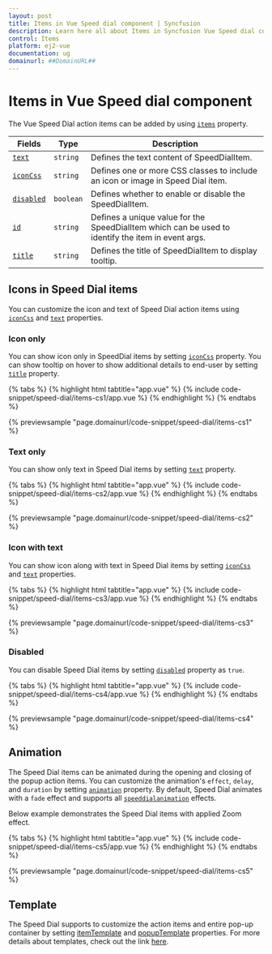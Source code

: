 ```yaml
---
layout: post
title: Items in Vue Speed dial component | Syncfusion
description: Learn here all about Items in Syncfusion Vue Speed dial component of Syncfusion Essential JS 2 and more.
control: Items 
platform: ej2-vue
documentation: ug
domainurl: ##DomainURL##
---
```


# Items in Vue Speed dial component

The Vue Speed Dial action items can be added by using [`items`](https://ej2.syncfusion.com/vue/documentation/api/speed-dial#items) property.

| Fields | Type | Description |
|------|------|-------------|
| [`text`](https://ej2.syncfusion.com/vue/documentation/api/speed-dial/speedDialItemModel/#text) | `string` | Defines the text content of SpeedDialItem. |
| [`iconCss`](https://ej2.syncfusion.com/vue/documentation/api/speed-dial/speedDialItemModel/#iconcss) | `string` | Defines one or more CSS classes to include an icon or image in Speed Dial item. |
| [`disabled`](https://ej2.syncfusion.com/vue/documentation/api/speed-dial/speedDialItemModel/#disabled) | `boolean` | Defines whether to enable or disable the SpeedDialItem. |
| [`id`](https://ej2.syncfusion.com/vue/documentation/api/speed-dial/speedDialItemModel/#id) | `string` | Defines a unique value for the SpeedDialItem which can be used to identify the item in event args. |
| [`title`](https://ej2.syncfusion.com/vue/documentation/api/speed-dial/speedDialItemModel/#title) | `string` | Defines the title of SpeedDialItem to display tooltip. |

## Icons in Speed Dial items

You can customize the icon and text of Speed Dial action items using [`iconCss`](https://ej2.syncfusion.com/vue/documentation/api/speed-dial/speedDialItemModel/#iconcss) and [`text`](https://ej2.syncfusion.com/vue/documentation/api/speed-dial/speedDialItemModel/#text) properties.

### Icon only

You can show icon only in SpeedDial items by setting [`iconCss`](https://ej2.syncfusion.com/vue/documentation/api/speed-dial/speedDialItemModel/#iconcss) property. You can show tooltip on hover to show additional details to end-user by setting [`title`](https://ej2.syncfusion.com/vue/documentation/api/speed-dial/speedDialItemModel/#title) property.

{% tabs %}
{% highlight html tabtitle="app.vue" %}
{% include code-snippet/speed-dial/items-cs1/app.vue %}
{% endhighlight %}
{% endtabs %}
        
{% previewsample "page.domainurl/code-snippet/speed-dial/items-cs1" %}

### Text only

You can show only text in Speed Dial items by setting [`text`](https://ej2.syncfusion.com/vue/documentation/api/speed-dial/speedDialItemModel/#text) property.

{% tabs %}
{% highlight html tabtitle="app.vue" %}
{% include code-snippet/speed-dial/items-cs2/app.vue %}
{% endhighlight %}
{% endtabs %}
        
{% previewsample "page.domainurl/code-snippet/speed-dial/items-cs2" %}

### Icon with text

You can show icon along with text in Speed Dial items by setting [`iconCss`](../api/speed-dial/speedDialItemModel/#iconcss) and [`text`](../api/speed-dial/speedDialItemModel/#text) properties.

{% tabs %}
{% highlight html tabtitle="app.vue" %}
{% include code-snippet/speed-dial/items-cs3/app.vue %}
{% endhighlight %}
{% endtabs %}
        
{% previewsample "page.domainurl/code-snippet/speed-dial/items-cs3" %}

### Disabled

You can disable Speed Dial items by setting [`disabled`](../api/speed-dial/speedDialItemModel/#disabled) property as `true`.

{% tabs %}
{% highlight html tabtitle="app.vue" %}
{% include code-snippet/speed-dial/items-cs4/app.vue %}
{% endhighlight %}
{% endtabs %}
        
{% previewsample "page.domainurl/code-snippet/speed-dial/items-cs4" %}

## Animation

The Speed Dial items can be animated during the opening and closing of the popup action items. You can customize the animation's `effect`, `delay`, and `duration` by setting [`animation`](../api/speed-dial#animation) property. By default, Speed Dial animates with a `fade` effect and supports all [`speeddialanimation`](https://ej2.syncfusion.com/vue/documentation/api/speed-dial/speedDialAnimationEffect/) effects.

Below example demonstrates the Speed Dial items with applied Zoom effect.

{% tabs %}
{% highlight html tabtitle="app.vue" %}
{% include code-snippet/speed-dial/items-cs5/app.vue %}
{% endhighlight %}
{% endtabs %}
        
{% previewsample "page.domainurl/code-snippet/speed-dial/items-cs5" %}

## Template

The Speed Dial supports to customize the action items and entire pop-up container by setting [itemTemplate](../api/speed-dial#itemtemplate) and [popupTemplate](https://ej2.syncfusion.com/vue/documentation/api/speed-dial#popuptemplate) properties. For more details about templates, check out the link [here](https://ej2.syncfusion.com/vue/documentation/speed-dial/template/).